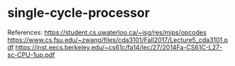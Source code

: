 # single-cycle-processor
References:
https://student.cs.uwaterloo.ca/~isg/res/mips/opcodes
https://www.cs.fsu.edu/~zwang/files/cda3101/Fall2017/Lecture5_cda3101.pdf
https://inst.eecs.berkeley.edu/~cs61c/fa14/lec/27/2014Fa-CS61C-L27-sc-CPU-1up.pdf

